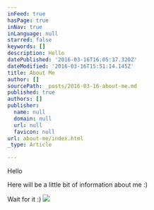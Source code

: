 ```yaml
---
inFeed: true
hasPage: true
inNav: true
inLanguage: null
starred: false
keywords: []
description: Hello
datePublished: '2016-03-16T16:05:37.320Z'
dateModified: '2016-03-16T15:51:14.145Z'
title: About Me
author: []
sourcePath: _posts/2016-03-16-about-me.md
published: true
authors: []
publisher:
  name: null
  domain: null
  url: null
  favicon: null
url: about-me/index.html
_type: Article

---
```

Hello

Here will be a little bit of information about me :)

Wait for it :)
![](https://the-grid-user-content.s3-us-west-2.amazonaws.com/af278f76-bf12-4ba5-ac04-b9d7c739a351.jpg)